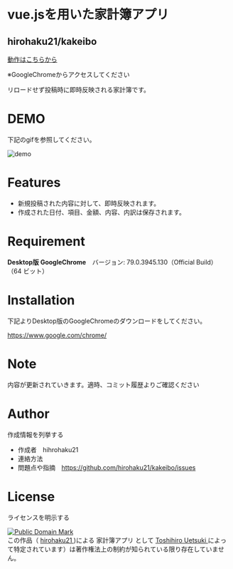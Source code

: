 # vue.jsを用いた家計簿アプリ

## hirohaku21/kakeibo

[動作はこちらから](https://hirohaku21.github.io/kakeibo/)  

※GoogleChromeからアクセスしてください  

リロードせず投稿時に即時反映される家計簿です。  


# DEMO

下記のgifを参照してください。

![demo](https://raw.githubusercontent.com/wiki/hirohaku21/kakeibo/demo.gif)
# Features

- 新規投稿された内容に対して、即時反映されます。
- 作成された日付、項目、金額、内容、内訳は保存されます。

# Requirement

**Desktop版 GoogleChrome**　バージョン: 79.0.3945.130（Official Build） （64 ビット）

# Installation

下記よりDesktop版のGoogleChromeのダウンロードをしてください。  

https://www.google.com/chrome/


# Note

内容が更新されていきます。適時、コミット履歴よりご確認ください

# Author

作成情報を列挙する

- 作成者　hihrohaku21
- 連絡方法　
- 問題点や指摘　https://github.com/hirohaku21/kakeibo/issues  


# License
ライセンスを明示する

<p xmlns:dct="http://purl.org/dc/terms/">
  <a rel="license" href="http://creativecommons.org/publicdomain/mark/1.0/">
    <img src="https://licensebuttons.net/p/mark/1.0/88x31.png"
    style="border-style: none;" alt="Public Domain Mark" />
  </a>
  <br />
  この作品（
  <a href="https://github.com/hirohaku21" rel="dct:creator">
    <span property="dct:title">
      hirohaku21
    </span>
  </a>
  )による
  <span property="dct:title">
    家計簿アプリ
  </span>
  として 
  <a href="mailto:hirohaku0201-inquiry@yahoo.co.jp">
  <span resource="[_:publisher]" rel="dct:publisher">
    <span property="dct:title">
      Toshihiro Uetsuki
    </span>
  </span>
  </a>
  によって特定されています）は著作権法上の制約が知られている限り存在していません。
</p>

